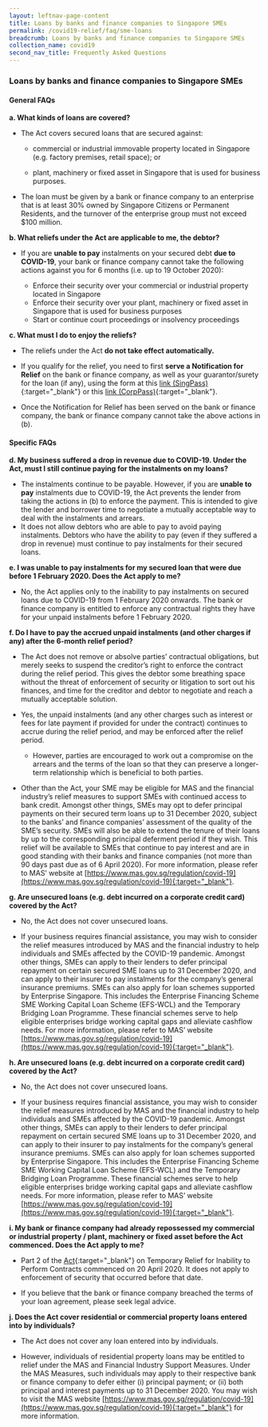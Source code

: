 ```yaml
---
layout: leftnav-page-content
title: Loans by banks and finance companies to Singapore SMEs
permalink: /covid19-relief/faq/sme-loans
breadcrumb: Loans by banks and finance companies to Singapore SMEs
collection_name: covid19
second_nav_title: Frequently Asked Questions
---
```

### Loans by banks and finance companies to Singapore SMEs ###

#### General FAQs ####
**a. What kinds of loans are covered?**
* The Act covers secured loans that are secured against:

  * commercial or industrial immovable property located in Singapore (e.g. factory premises, retail space); or 

  * plant, machinery or fixed asset in Singapore that is used for business purposes. 

* The loan must be given by a bank or finance company to an enterprise that is at least 30% owned by Singapore Citizens or Permanent Residents, and the turnover of the enterprise group must not exceed $100 million.  

**b. What reliefs under the Act are applicable to me, the debtor?**
* If you are **unable to pay** instalments on your secured debt **due to COVID-19**, your bank or finance company cannot take the following actions against you for 6 months (i.e. up to 19 October 2020):

  * Enforce their security over your commercial or industrial property located in Singapore
  * Enforce their security over your plant, machinery or fixed asset in Singapore that is used for business purposes
  * Start or continue court proceedings or insolvency proceedings
  
**c. What must I do to enjoy the reliefs?** 

* The reliefs under the Act **do not take effect automatically.**

* If you qualify for the relief, you need to first **serve a Notification for Relief** on the bank or finance company, as well as your guarantor/surety for the loan (if any), using the form at this [link (SingPass)](https://go.gov.sg/notification-for-relief-singpass){:target="_blank"} or this [link (CorpPass)](https://go.gov.sg/notification-for-relief-corppass){:target="_blank"}.

* Once the Notification for Relief has been served on the bank or finance company, the bank or finance company cannot take the above actions in (b).  

#### Specific FAQs ####
**d. My business suffered a drop in revenue due to COVID-19. Under the Act, must I still continue paying for the instalments on my loans?** 

* The instalments continue to be payable.  However, if you are **unable to pay** instalments due to COVID-19, the Act prevents the lender from taking the actions in (b) to enforce the payment.  This is intended to give the lender and borrower time to negotiate a mutually acceptable way to deal with the instalments and arrears.
* It does not allow debtors who are able to pay to avoid paying instalments. Debtors who have the ability to pay (even if they suffered a drop in revenue) must continue to pay instalments for their secured loans.

**e. I was unable to pay instalments for my secured loan that were due before 1 February 2020. Does the Act apply to me?** 

* No, the Act applies only to the inability to pay instalments on secured loans due to COVID-19 from 1 February 2020 onwards. The bank or finance company is entitled to enforce any contractual rights they have for your unpaid instalments before 1 February 2020.

**f. Do I have to pay the accrued unpaid instalments (and other charges if any) after the 6-month relief period?** 

* The Act does not remove or absolve parties’ contractual obligations, but merely seeks to suspend the creditor’s right to enforce the contract during the relief period. This gives the debtor some breathing space without the threat of enforcement of security or litigation to sort out his finances, and time for the creditor and debtor to negotiate and reach a mutually acceptable solution. 

* Yes, the unpaid instalments (and any other charges such as interest or fees for late payment if provided for under the contract) continues to accrue during the relief period, and may be enforced after the relief period.

  * However, parties are encouraged to work out a compromise on the arrears and the terms of the loan so that they can preserve a longer-term relationship which is beneficial to both parties.

* Other than the Act, your SME may be eligible for MAS and the financial industry’s relief measures to support SMEs with continued access to bank credit. Amongst other things, SMEs may opt to defer principal payments on their secured term loans up to 31 December 2020, subject to the banks’ and finance companies’ assessment of the quality of the SME’s security. SMEs will also be able to extend the tenure of their loans by up to the corresponding principal deferment period if they wish. This relief will be available to SMEs that continue to pay interest and are in good standing with their banks and finance companies (not more than 90 days past due as of 6 April 2020). For more information, please refer to MAS’ website at [https://www.mas.gov.sg/regulation/covid-19](https://www.mas.gov.sg/regulation/covid-19){:target="_blank"}. 

**g. Are unsecured loans (e.g. debt incurred on a corporate credit card) covered by the Act?**

* No, the Act does not cover unsecured loans. 

* If your business requires financial assistance, you may wish to consider the relief measures introduced by MAS and the financial industry to help individuals and SMEs affected by the COVID-19 pandemic. Amongst other things, SMEs can apply to their lenders to defer principal repayment on certain secured SME loans up to 31 December 2020, and can apply to their insurer to pay instalments for the company’s general insurance premiums.  SMEs can also apply for loan schemes supported by Enterprise Singapore. This includes the Enterprise Financing Scheme SME Working Capital Loan Scheme (EFS-WCL) and the Temporary Bridging Loan Programme. These financial schemes serve to help eligible enterprises bridge working capital gaps and alleviate cashflow needs. For more information, please refer to MAS’ website [https://www.mas.gov.sg/regulation/covid-19](https://www.mas.gov.sg/regulation/covid-19){:target="_blank"}.

**h. Are unsecured loans (e.g. debt incurred on a corporate credit card) covered by the Act?**

* No, the Act does not cover unsecured loans. 

* If your business requires financial assistance, you may wish to consider the relief measures introduced by MAS and the financial industry to help individuals and SMEs affected by the COVID-19 pandemic. Amongst other things, SMEs can apply to their lenders to defer principal repayment on certain secured SME loans up to 31 December 2020, and can apply to their insurer to pay instalments for the company’s general insurance premiums.  SMEs can also apply for loan schemes supported by Enterprise Singapore. This includes the Enterprise Financing Scheme SME Working Capital Loan Scheme (EFS-WCL) and the Temporary Bridging Loan Programme. These financial schemes serve to help eligible enterprises bridge working capital gaps and alleviate cashflow needs. For more information, please refer to MAS’ website [https://www.mas.gov.sg/regulation/covid-19](https://www.mas.gov.sg/regulation/covid-19){:target="_blank"}.

**i. My bank or finance company had already repossessed my commercial or industrial property / plant, machinery or fixed asset before the Act commenced. Does the Act apply to me?**

* Part 2 of the [Act](https://sso.agc.gov.sg/act/covid19tma2020){:target="_blank"} on Temporary Relief for Inability to Perform Contracts commenced on 20 April 2020. It does not apply to enforcement of security that occurred before that date. 


* If you believe that the bank or finance company breached the terms of your loan agreement, please seek legal advice.  

**j. Does the Act cover residential or commercial property loans entered into by individuals?**

* The Act does not cover any loan entered into by individuals. 

* However, individuals of residential property loans may be entitled to relief under the MAS and Financial Industry Support Measures. Under the MAS Measures, such individuals may apply to their respective bank or finance company to defer either (i) principal payment; or (ii) both principal and interest payments up to 31 December 2020. You may wish to visit the MAS website [https://www.mas.gov.sg/regulation/covid-19](https://www.mas.gov.sg/regulation/covid-19){:target="_blank"} for more information. 


